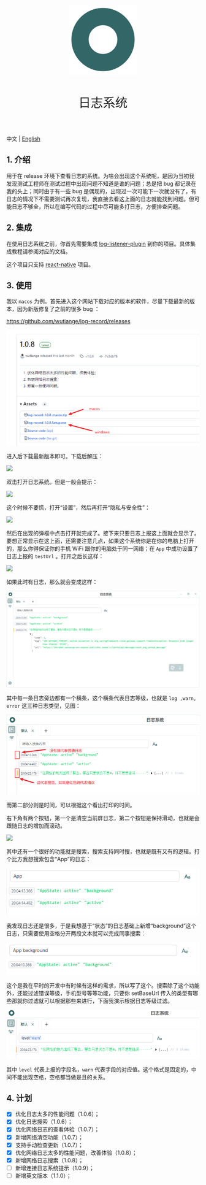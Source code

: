 <div align="center">
  <img align="center" width="180" src="../images/icon.png" alt="Pinia logo">
</div>
<br/>
<p align="center" style="font-size: 32px">日志系统</p>
<br/>

中文 | [English](../README.md)

## 1. 介绍

用于在 release 环境下查看日志的系统。为啥会出现这个系统呢，是因为当初我发现测试工程师在测试过程中出现问题不知道是谁的问题；总是把 bug 都记录在我的头上；同时由于有一些 bug 是偶现的，出现过一次可能下一次就没有了，有日志的情况下不需要测试再次复现，我直接去看这上面的日志就能找到问题。但可能日志不够全，所以在编写代码的过程中尽可能多打日志，方便排查问题。

## 2. 集成

在使用日志系统之前，你首先需要集成 [log-listener-plugin](https://github.com/wutiange/log-listener-plugin) 到你的项目。具体集成教程请参阅对应的文档。

这个项目只支持 [react-native](https://www.reactnative.dev/) 项目。

## 3. 使用

我以 `macos` 为例。首先进入这个网站下载对应的版本的软件，尽量下载最新的版本，因为新版修复了之前的很多 bug ：

<https://github.com/wutiange/log-record/releases>

![](../images/docs/1729170936543.jpg)

进入后下载最新版本即可。下载后解压：

![](https://p3-juejin.byteimg.com/tos-cn-i-k3u1fbpfcp/9a07712aa77a4b8a83af341dc90465db~tplv-k3u1fbpfcp-jj-mark:0:0:0:0:q75.image#?w=1840&h=872&s=129858&e=png&b=e3e6e7)

双击打开日志系统。但是一般会提示：

![](https://p3-juejin.byteimg.com/tos-cn-i-k3u1fbpfcp/001a6cd2b44b45999e664cf0c718c50a~tplv-k3u1fbpfcp-jj-mark:0:0:0:0:q75.image#?w=520&h=524&s=78682&e=png&b=9b9ea0)

这个时候不要慌，打开“设置”，然后再打开“隐私与安全性”：

![](https://p3-juejin.byteimg.com/tos-cn-i-k3u1fbpfcp/7fd784e63aae4511b1e1de513d6f698b~tplv-k3u1fbpfcp-jj-mark:0:0:0:0:q75.image#?w=1430&h=1402&s=385111&e=png&b=ede5e3)

然后在出现的弹框中点击打开就完成了。接下来只要日志上报这上面就会显示了。要想正常显示在这上面，还需要注意几点，如果这个系统你是在你的电脑上打开的，那么你得保证你的手机 WiFi 跟你的电脑处于同一网络；在 `App` 中成功设置了日志上报的 `testUrl` 。打开之后长这样：

![](https://p3-juejin.byteimg.com/tos-cn-i-k3u1fbpfcp/3009e5c54cd04fffaf8b30fd340d00f1~tplv-k3u1fbpfcp-jj-mark:0:0:0:0:q75.image#?w=2400&h=1200&s=84904&e=png&b=ffffff)

如果此时有日志，那么就会变成这样：

![](../images/docs/1729169366443.jpg)

其中每一条日志旁边都有一个横条，这个横条代表日志等级，也就是 `log ,warn, error` 这三种日志类型，见图：

![](../images/docs/1729170457548.jpg)


而第二部分则是时间，可以根据这个看出打印的时间。

右下角有两个按钮，第一个是清空当前屏日志，第二个按钮是保持滑动，也就是会跟随日志的增加而滚动。

![](https://p3-juejin.byteimg.com/tos-cn-i-k3u1fbpfcp/45e4c77efa7048d38397de6441eca5c0~tplv-k3u1fbpfcp-jj-mark:0:0:0:0:q75.image#?w=1190&h=580&s=67234&e=png&b=fefefe)

其中还有一个很好的功能就是搜索，搜索支持同时搜，也就是既有又有的逻辑。打个比方我想搜索包含“App”的日志：

![](../images/docs/1729170589153.jpg)

我发现日志还是很多，于是我想基于“状态”的日志基础上新增“background”这个日志，只需要使用空格分开两段文本就可以完成同事搜索：

![](../images/docs/1729170642853.jpg)

这个是我在平时的开发中有时候有这样的需求，所以写了这个。搜索除了这个功能外，还能过滤错误等级，手机型号等等功能，只要你 setBaseUrl 传入的类型有哪些那就你过滤就可以根据那些来进行，下面我演示根据日志等级过滤。

![](../images/docs/1729170800182.jpg)

其中 `level` 代表上报的字段名，`warn` 代表字段的对应值。这个格式是固定的，中间不能出现空格，空格都当做是且的关系。

## 4. 计划

- [x] 优化日志太多的性能问题（1.0.6）；
- [x] 优化日志搜索（1.0.6）；
- [x] 优化网络日志的查看体验（1.0.7）；
- [x] 新增网络清空功能（1.0.7）；
- [x] 支持手动检查更新（1.0.7）；
- [x] 优化网络日志太多的性能问题，改善体验（1.0.8）；
- [x] 新增网络日志搜索（1.0.8）；
- [ ] 新增连接日志系统提示（1.0.9）；
- [ ] 新增英文版本（1.1.0）；